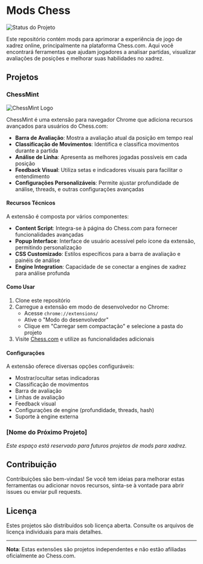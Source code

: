 # Mods Chess

![Status do Projeto](https://img.shields.io/badge/Status-Projeto%20Pausado-orange)

Este repositório contém mods para aprimorar a experiência de jogo de xadrez online, principalmente na plataforma Chess.com. Aqui você encontrará ferramentas que ajudam jogadores a analisar partidas, visualizar avaliações de posições e melhorar suas habilidades no xadrez.

## Projetos

### ChessMint

![ChessMint Logo](img/logo-big.png)

ChessMint é uma extensão para navegador Chrome que adiciona recursos avançados para usuários do Chess.com:

- **Barra de Avaliação**: Mostra a avaliação atual da posição em tempo real
- **Classificação de Movimentos**: Identifica e classifica movimentos durante a partida
- **Análise de Linha**: Apresenta as melhores jogadas possíveis em cada posição
- **Feedback Visual**: Utiliza setas e indicadores visuais para facilitar o entendimento
- **Configurações Personalizáveis**: Permite ajustar profundidade de análise, threads, e outras configurações avançadas

#### Recursos Técnicos

A extensão é composta por vários componentes:

- **Content Script**: Integra-se à página do Chess.com para fornecer funcionalidades avançadas
- **Popup Interface**: Interface de usuário acessível pelo ícone da extensão, permitindo personalização
- **CSS Customizado**: Estilos específicos para a barra de avaliação e painéis de análise
- **Engine Integration**: Capacidade de se conectar a engines de xadrez para análise profunda

#### Como Usar

1. Clone este repositório
2. Carregue a extensão em modo de desenvolvedor no Chrome:
   - Acesse `chrome://extensions/`
   - Ative o "Modo do desenvolvedor"
   - Clique em "Carregar sem compactação" e selecione a pasta do projeto
3. Visite [Chess.com](https://www.chess.com) e utilize as funcionalidades adicionais

#### Configurações

A extensão oferece diversas opções configuráveis:
- Mostrar/ocultar setas indicadoras
- Classificação de movimentos
- Barra de avaliação
- Linhas de avaliação
- Feedback visual
- Configurações de engine (profundidade, threads, hash)
- Suporte à engine externa

### [Nome do Próximo Projeto]

*Este espaço está reservado para futuros projetos de mods para xadrez.*

## Contribuição

Contribuições são bem-vindas! Se você tem ideias para melhorar estas ferramentas ou adicionar novos recursos, sinta-se à vontade para abrir issues ou enviar pull requests.

## Licença

Estes projetos são distribuídos sob licença aberta. Consulte os arquivos de licença individuais para mais detalhes.

---

**Nota**: Estas extensões são projetos independentes e não estão afiliadas oficialmente ao Chess.com. 